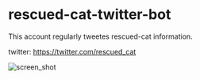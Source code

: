 # rescued-cat-twitter-bot

This account regularly tweetes rescued-cat information.

twitter: https://twitter.com/rescued_cat

![screen_shot](src='https://gyazo.com/b8353125f501766a2df701d2a4a4b9e2')
